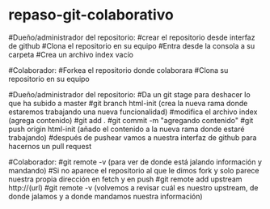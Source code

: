 # repaso-git-colaborativo

#Dueño/administrador del repositorio:
#crear el repositorio desde interfaz de github
#Clona el repositorio en su equipo
#Entra desde la consola a su carpeta
#Crea un archivo index vacío

#Colaborador:
#Forkea el repositorio donde colaborara
#Clona su repositorio en su equipo

#Dueño/administrador del repositorio:
#Da un git stage para deshacer lo que ha subido a master
#git branch html-init (crea la nueva rama donde estaremos trabajando una nueva funcionalidad)
#modifica el archivo index (agrega contenido)
#git add .
#git commit -m "agregando contenido"
#git push origin html-init (añado el contenido a la nueva rama donde estaré trabajando)
#después de pushear vamos a nuestra interfaz de github para hacernos un pull request

#Colaborador:
#git remote -v (para ver de donde está jalando información y mandando)
#Si no aparece el repositorio al que le dimos fork y solo parece nuestra propia dirección en fetch y en push
#git remote add upstream http://(url)
#git remote -v (volvemos a revisar cuál es nuestro upstream, de donde jalamos y a donde mandamos nuestra información)
